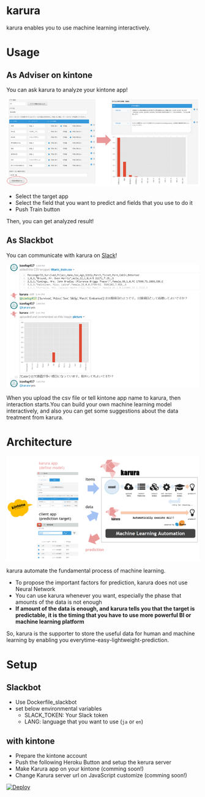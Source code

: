 # karura

karura enables you to use machine learning interactively.

# Usage

## As Adviser on kintone

You can ask karura to analyze your kintone app!

![karura_on_kintone.PNG](./doc/karura_on_kintone.PNG)

* Select the target app
* Select the field that you want to predict and fields that you use to do it
* Push Train button

Then, you can get analyzed result!

## As Slackbot

You can communicate with karura on [Slack](https://slack.com/)!

![karura_as_slackbot.PNG](./doc/karura_as_slackbot.PNG)

When you upload the csv file or tell kintone app name to karura, then interaction starts.You can build your own machine learning model interactively, and also you can get some suggestions about the data treatment from karura.

# Architecture

![karura_architecture.PNG](./doc/karura_architecture.PNG)

karura automate the fundamental process of machine learning.

* To propose the important factors for prediction, karura does not use Neural Network
* You can use karura whenever you want, especially the phase that amounts of the data is not enough
* **If amount of the data is enough, and karura tells you that the target is predictable, it is the timing that you have to use more powerful BI or machine learning platform**

So, karura is the supporter to store the useful data for human and machine learning by enabling you everytime-easy-lightweight-prediction.

# Setup

## Slackbot

* Use Dockerfile_slackbot
* set below environmental variables
  * SLACK_TOKEN: Your Slack token
  * LANG: language that you want to use (`ja` or `en`)

## with kintone

* Prepare the kintone account
* Push the following Heroku Button and setup the kerura server
* Make Karura app on your kintone (comming soon!)
* Change Karura server url on JavaScript customize (comming soon!)

[![Deploy](https://www.herokucdn.com/deploy/button.png)](https://heroku.com/deploy)

